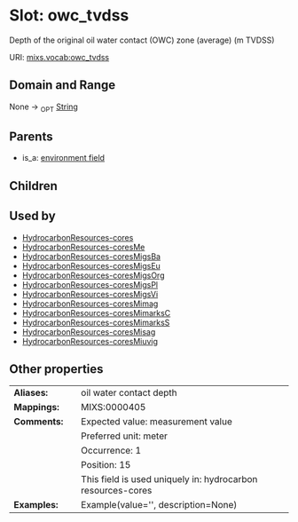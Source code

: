 
# Slot: owc_tvdss


Depth of the original oil water contact (OWC) zone (average) (m TVDSS)

URI: [mixs.vocab:owc_tvdss](https://w3id.org/mixs/vocab/owc_tvdss)


## Domain and Range

None ->  <sub>OPT</sub> [String](types/String.md)

## Parents

 *  is_a: [environment field](environment_field.md)

## Children


## Used by

 * [HydrocarbonResources-cores](HydrocarbonResources-cores.md)
 * [HydrocarbonResources-coresMe](HydrocarbonResources-coresMe.md)
 * [HydrocarbonResources-coresMigsBa](HydrocarbonResources-coresMigsBa.md)
 * [HydrocarbonResources-coresMigsEu](HydrocarbonResources-coresMigsEu.md)
 * [HydrocarbonResources-coresMigsOrg](HydrocarbonResources-coresMigsOrg.md)
 * [HydrocarbonResources-coresMigsPl](HydrocarbonResources-coresMigsPl.md)
 * [HydrocarbonResources-coresMigsVi](HydrocarbonResources-coresMigsVi.md)
 * [HydrocarbonResources-coresMimag](HydrocarbonResources-coresMimag.md)
 * [HydrocarbonResources-coresMimarksC](HydrocarbonResources-coresMimarksC.md)
 * [HydrocarbonResources-coresMimarksS](HydrocarbonResources-coresMimarksS.md)
 * [HydrocarbonResources-coresMisag](HydrocarbonResources-coresMisag.md)
 * [HydrocarbonResources-coresMiuvig](HydrocarbonResources-coresMiuvig.md)

## Other properties

|  |  |  |
| --- | --- | --- |
| **Aliases:** | | oil water contact depth |
| **Mappings:** | | MIXS:0000405 |
| **Comments:** | | Expected value: measurement value |
|  | | Preferred unit: meter |
|  | | Occurrence: 1 |
|  | | Position: 15 |
|  | | This field is used uniquely in: hydrocarbon resources-cores |
| **Examples:** | | Example(value='', description=None) |

